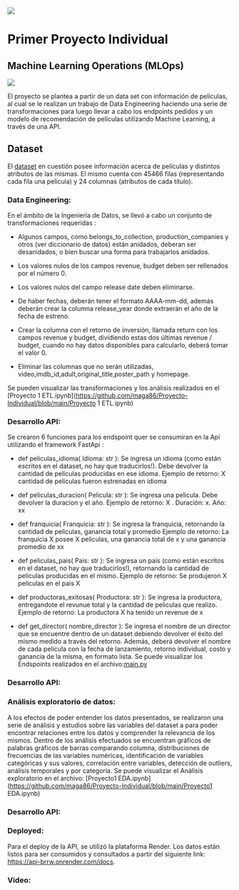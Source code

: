 ![](https://blog.soyhenry.com/content/images/2021/05/PRESENTACION-3.jpg)
# Primer Proyecto Individual
## Machine Learning Operations (MLOps)
![](https://www.go4it.solutions/sites/default/files/2021-06/05.01.%20Qu%C3%A9%20es%20el%20Machine%20Learning.jpg)

El proyecto se plantea a partir de un data set con información de películas, al cual se le realizan un trabajo de Data Engineering haciendo una serie de transformaciones para luego llevar a cabo  los endpoints pedidos y un modelo de recomendación de películas utilizando Machine Learning, a través de una API.

## Dataset

El [dataset](https://github.com/maga86/Proyecto-Individual/blob/main/movies_dataset.xlsx) en cuestión posee información acerca de películas y distintos atributos de las mismas. El mismo cuenta con 45466 filas (representando cada fila una película) y 24 columnas (atributos de cada título).

### Data Engineering:

En el ámbito de la Ingeniería de Datos, se llevó a cabo un conjunto de transformaciones requeridas :

- Algunos campos, como belongs_to_collection, production_companies y otros (ver diccionario de datos) están anidados, deberan ser desanidados, o bien buscar una forma para trabajarlos anidados.

- Los valores nulos de los campos revenue, budget deben ser rellenados por el número 0.

- Los valores nulos del campo release date deben eliminarse.

- De haber fechas, deberán tener el formato AAAA-mm-dd, además deberán crear la columna release_year donde extraerán el año de la fecha de estreno.

- Crear la columna con el retorno de inversión, llamada return con los campos revenue y budget, dividiendo estas dos últimas revenue / budget, cuando no hay datos disponibles para calcularlo, deberá tomar el valor 0.

- Eliminar las columnas que no serán utilizadas, video,imdb_id,adult,original_title,poster_path y homepage.

Se pueden visualizar las transformaciones y los análisis realizados en el [Proyecto 1 ETL.ipynb](https://github.com/maga86/Proyecto-Individual/blob/main/Proyecto 1 ETL.ipynb)

### Desarrollo API:
Se crearon 6 funciones para los endspoint quer se consumiran en la Api utilizando el framework FastApi :

- def peliculas_idioma( Idioma: str ): Se ingresa un idioma (como están escritos en el dataset, no hay que traducirlos!). Debe devolver la cantidad de películas producidas en ese idioma.
                    Ejemplo de retorno: X cantidad de películas fueron estrenadas en idioma

- def peliculas_duracion( Pelicula: str ): Se ingresa una pelicula. Debe devolver la duracion y el año.
                    Ejemplo de retorno: X . Duración: x. Año: xx

- def franquicia( Franquicia: str ): Se ingresa la franquicia, retornando la cantidad de peliculas, ganancia total y promedio
                    Ejemplo de retorno: La franquicia X posee X peliculas, una ganancia total de x y una ganancia promedio de xx

- def peliculas_pais( Pais: str ): Se ingresa un país (como están escritos en el dataset, no hay que traducirlos!), retornando la cantidad de peliculas producidas en el mismo.
                    Ejemplo de retorno: Se produjeron X películas en el país X

- def productoras_exitosas( Productora: str ): Se ingresa la productora, entregandote el revunue total y la cantidad de peliculas que realizo.
                    Ejemplo de retorno: La productora X ha tenido un revenue de x

 - def get_director( nombre_director ): Se ingresa el nombre de un director que se encuentre dentro de un dataset debiendo devolver el éxito del mismo medido a través del retorno. Además, deberá devolver el nombre de cada película con la fecha de lanzamiento, retorno individual, costo y ganancia de la misma, en formato lista.
   Se puede visualizar los Endspoints realizados en el archivo:[main.py](https://github.com/maga86/Proyecto-Individual/blob/main/main.py)

### Desarrollo API:
 
### Análisis exploratorio de datos:

A los efectos de poder entender los datos presentados, se realizaron una serie de análisis y estudios sobre las variables del dataset a para  poder encontrar relaciones entre los datos y comprender la relevancia de los mismos. Dentro de los análisis efectuados se encuentran gráficos de palabras gráficos de barras comparando columna, distribuciones de frecuencias de las variables numéricas, identificación de variables categóricas y sus valores, correlación entre variables, detección de outliers, análisis temporales y por categoría.
Se puede visualizar el Análisis exploratorio en el archivo: [Proyecto1 EDA.ipynb](https://github.com/maga86/Proyecto-Individual/blob/main/Proyecto1 EDA.ipynb)

### Desarrollo API: 

### Deployed:

Para el deploy de la API, se utilizó la plataforma Render. Los datos están listos para ser consumidos y consultados a partir del siguiente link: https://api-brrw.onrender.com/docs.

### Video:
